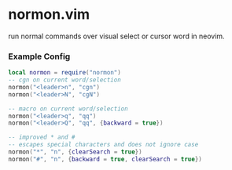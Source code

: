 # normon.vim
run normal commands over visual select or cursor word in neovim.

### Example Config
```lua
local normon = require("normon")
-- cgn on current word/selection
normon("<leader>n", "cgn")
normon("<leader>N", "cgN")

-- macro on current word/selection
normon("<leader>q", "qq")
normon("<leader>Q", "qq", {backward = true})

-- improved * and #
-- escapes special characters and does not ignore case
normon("*", "n", {clearSearch = true})
normon("#", "n", {backward = true, clearSearch = true})
```
